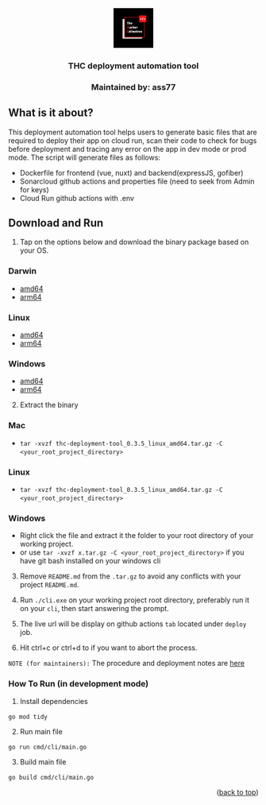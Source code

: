 <div align="center">
  <a href="https://github.com/thcollective">
    <img src="img/thc.png" alt="thc_logo" width="80" height="80">
  </a>
  <h3 align="center">THC deployment automation tool</h3>
  <h3 align="center">Maintained by: ass77</h3>
</div>

## What is it about?

This deployment automation tool helps users to generate basic files that are required to deploy their app on cloud run, scan their code to check for bugs before deployment and tracing any error on the app in dev mode or prod mode. The script will generate files as follows:

* Dockerfile for frontend (vue, nuxt) and backend(expressJS, gofiber)
* Sonarcloud github actions and properties file (need to seek from Admin for keys)
* Cloud Run github actions with .env

## Download and Run 

1. Tap on the options below and download the binary package based on your OS.

### Darwin
*  [amd64](https://github.com/thcollective/thc-deployment-tool/releases/download/v0.3.5/thc-deployment-tool_0.3.5_darwin_amd64.tar.gz) 
*  [arm64](https://github.com/thcollective/thc-deployment-tool/releases/download/v0.3.5/thc-deployment-tool_0.3.5_darwin_arm64.tar.gz)

### Linux
*  [amd64](https://github.com/thcollective/thc-deployment-tool/releases/download/v0.3.5/thc-deployment-tool_0.3.5_linux_amd64.tar.gz)
*  [arm64](https://github.com/thcollective/thc-deployment-tool/releases/download/v0.3.5/thc-deployment-tool_0.3.5_linux_arm64.tar.gz)

### Windows
*  [amd64](https://github.com/thcollective/thc-deployment-tool/releases/download/v0.3.5/thc-deployment-tool_0.3.5_windows_amd64.tar.gz)
*  [arm64](https://github.com/thcollective/thc-deployment-tool/releases/download/v0.3.5/thc-deployment-tool_0.3.5_windows_arm64.tar.gz)

2. Extract the binary

### Mac
* `tar -xvzf thc-deployment-tool_0.3.5_linux_amd64.tar.gz -C <your_root_project_directory>`

### Linux
* `tar -xvzf thc-deployment-tool_0.3.5_linux_amd64.tar.gz -C <your_root_project_directory>`

### Windows
* Right click the file and extract it the folder to your root directory of your working project.
* or use `tar -xvzf x.tar.gz -C <your_root_project_directory>` if you have git bash installed on your windows cli


3. Remove `README.md` from the `.tar.gz` to avoid any conflicts with your project `README.md`. 

4. Run `./cli.exe` on your working project root directory, preferably run it on your `cli`, then start answering the prompt.

5. The live url will be display on github actions `tab` located under `deploy` job.

6. Hit ctrl+c or ctrl+d to if you want to abort the process.

`NOTE (for maintainers):` The procedure and deployment notes are [here](https://github.com/thcollective/thc-deployment-tool/blob/main/PROCEDURE.md)


### How To Run (in development mode)

1. Install dependencies
```
go mod tidy
```

2. Run main file
```
go run cmd/cli/main.go
```

3. Build main file
```
go build cmd/cli/main.go
```



<p align="right">(<a href="#top">back to top</a>)</p>



